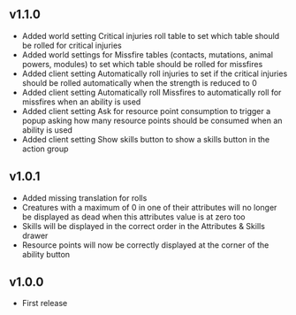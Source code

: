 ## v1.1.0
- Added world setting Critical injuries roll table to set which table should be rolled for critical injuries
- Added world settings for Missfire tables (contacts, mutations, animal powers, modules) to set which table should be rolled for missfires
- Added client setting Automatically roll injuries to set if the critical injuries should be rolled automatically when the strength is reduced to 0
- Added client setting Automatically roll Missfires to automatically roll for missfires when an ability is used
- Added client setting Ask for resource point consumption to trigger a popup asking how many resource points should be consumed when an ability is used
- Added client setting Show skills button to show a skills button in the action group

## v1.0.1
- Added missing translation for rolls
- Creatures with a maximum of 0 in one of their attributes will no longer be displayed as dead when this attributes value is at zero too
- Skills will be displayed in the correct order in the Attributes & Skills drawer
- Resource points will now be correctly displayed at the corner of the ability button

## v1.0.0
- First release
